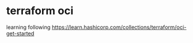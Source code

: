 # terraform oci
learning following https://learn.hashicorp.com/collections/terraform/oci-get-started